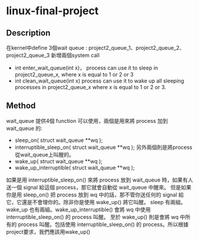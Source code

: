 # linux-final-project

## Description
在kernel中define 3個wait queue : project2_queue_1、project2_queue_2、project2_queue_3
新增兩個system call
- int enter_wait_queue(int x)，
    process can use it to sleep in project2_queue_x, where x is equal to 1 or 2 or 3
- int clean_wait_queue(int x)
    process can use it to wake up all sleeping processes in project2_queue_x where x is equal to 1 or 2 or 3.
    

## Method
wait_queue 提供4個 function 可以使用，兩個是用來將 process 加到 wait_queue 的:
  - sleep_on( struct wait_queue **wq );
  - interruptible_sleep_on( struct wait_queue **wq );
另外兩個則是將process從wait_queue上叫醒的。
  - wake_up( struct wait_queue **wq );
  - wake_up_interruptible( struct wait_queue **wq );
  
如果是用 interruptible_sleep_on() 來將 process 放到 wait_queue 時，如果有人送一個 signal 給這個 process，那它就會自動從 wait_queue 中醒來。
但是如果你是用 sleep_on() 把 process 放到 wq 中的話，那不管你送任何的 signal 給它，它還是不會理你的。除非你是使用 wake_up() 將它叫醒。
sleep 有兩組。wake_up 也有兩組。wake_up_interruptible() 會將 wq 中使用 interruptible_sleep_on() 的 process 叫醒。
至於 wake_up() 則是會將 wq 中所有的 process 叫醒。包括使用 interruptible_sleep_on() 的 process。所以根據project要求，我們應該用wake_up()

